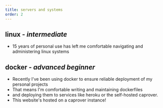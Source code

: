 ```yaml
---
title: servers and systems
order: 2
---
```


## linux - _intermediate_

- 15 years of personal use has left me comfortable navigating and administering linux systems

## docker - _advanced beginner_

- Recently I've been using docker to ensure reliable deployment of my personal projects
- That means I'm comfortable writing and maintaining dockerfiles
- and deploying them to services like heroku or the self-hosted caprover.
- This website's hosted on a caprover instance!
